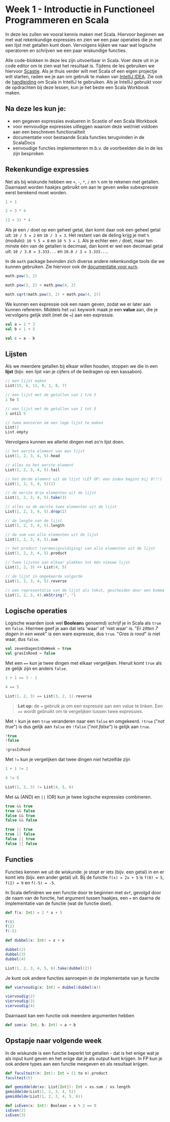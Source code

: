 Week 1 - Introductie in Functioneel Programmeren en Scala
=========================================================
In deze les zullen we vooral kennis maken met Scala. Hiervoor beginnen we met wat rekenkundige
expressies en zien we een paar operaties die je met een lijst met getallen kunt doen. Vervolgens
kijken we naar wat logische operatoren en schrijven we een paar wiskundige functies.

Alle code-blokken in deze les zijn uitvoerbaar in Scala. Voer deze uit in je code editor om te zien
wat het resultaat is. Tijdens de les gebruiken we hiervoor [Scastie].
Als je thuis verder wilt met Scala of een eigen projectje wilt starten, raden we je aan om gebruik
te maken van [IntelliJ IDEA]. Zie ook de [handleiding] om Scala in IntelliJ te gebruiken.
Als je IntelliJ gebruikt voor de opdrachten bij deze lessen, kun je het beste een Scala Workbook maken.


Na deze les kun je:
-------------------
* een gegeven expressies evalueren in Scastie of een Scala Workbook
* voor eenvoudige expressies uitleggen waarom deze wel/niet voldoen aan een beschreven functionaliteit
* documentatie voor bestaande Scala functies terugvinden in de ScalaDocs
* eenvoudige functies implementeren m.b.v. de voorbeelden die in de les zijn besproken


Rekenkundige expressies
-----------------------
Net als bij wiskunde hebben we `+`, `-`, `*`, `/` en `%` om te rekenen met getallen. Daarnaast worden
haakjes gebruikt om aan te geven welke subexpressie eerst berekend moet worden.

```scala 3
1 + 1

2 + 3 * 4

(2 + 3) * 4
```

Als je een `/` doet op een geheel getal, dan komt daar ook een geheel getal uit: `10 / 5 = 2` en
`10 / 3 = 3`. Het restant van de deling krijg je met `%` (modulo): `10 % 5 = 0` en `10 % 3 = 1`.
Als je echter een `/` doet, maar ten minste één van de getallen is decimaal, dan komt er wel een
decimaal getal uit: `10 / 3.0 = 3.333...` en `10.0 / 3 = 3.333...`.

In de `math` package bevinden zich diverse andere rekenkundige tools die we kunnen gebruiken.
Zie hiervoor ook de [documentatie voor `math`].

```scala 3
math.pow(3, 2)

math.pow(3, 2) + math.pow(4, 2)

math.sqrt(math.pow(3, 2) + math.pow(4, 2))
```

We kunnen een expressie ook een naam geven, zodat we er later aan kunnen refereren. Middels het
`val` keywork maak je een **value** aan, die je vervolgens gelijk stelt (met de `=`) aan een expressie.

```scala 3
val a = 2 * 3
val b = 1 + 5

val c = a - b
```


Lijsten
-------
Als we meerdere getallen bij elkaar willen houden, stoppen we die in een **lijst** (bijv. een lijst
van je cijfers of de bedragen op een kassabon).

```scala 3
// een lijst maken
List(15, 6, 11, 0, 1, 8, 7)

// een lijst met de getallen van 1 t/m 5
1 to 5

// een lijst met de getallen van 1 tot 5
1 until 5

// twee manieren om een lege lijst te maken
List()
List.empty
```

Vervolgens kunnen we allerlei dingen met zo'n lijst doen.
```scala 3
// het eerste element van een lijst
List(1, 2, 3, 4, 5).head

// alles na het eerste element
List(1, 2, 3, 4, 5).tail

// het derde element uit de lijst (LET OP: een index begint bij 0!!!)
List(1, 2, 3, 4, 5)(2)

// de eerste drie elementen uit de lijst
List(1, 2, 3, 4, 5).take(3)

// alles na de eerste twee elementen uit de lijst
List(1, 2, 3, 4, 5).drop(2)

// de lengte van de lijst
List(1, 2, 3, 4, 5).length

// de som van alle elementen uit de lijst
List(1, 2, 3, 4, 5).sum

// het product (vermenigvuldiging) van alle elementen uit de lijst
List(1, 2, 3, 4, 5).product

// twee lijsten aan elkaar plakken tot één nieuwe lijst
List(1, 2, 3) ++ List(4, 5)

// de lijst in omgekeerde volgorde
List(1, 2, 3, 4, 5).reverse

// een representatie van de lijst als tekst, gescheiden door een komma en een spatie
List(1, 2, 3, 4).mkString(", ")
```


Logische operaties
------------------
Logische waarden (ook wel **Boolean**s genoemd) schrijf je in Scala als `true` en `false`. Hiermee geef
je aan dat iets 'waar' of 'niet waar' is. "_Er zitten 7 dagen in een week_" is een ware expressie,
dus `true`. "_Gras is rood_" is niet waar, dus `false`.

```scala 3
val zevenDagenInDeWeek = true
val grasIsRood = false
```

Met een `==` kun je twee dingen met elkaar vergelijken. Hieruit komt `true` als ze gelijk zijn en anders `false`.

```scala 3
1 + 1 == 3 - 1

4 == 5

List(1, 2, 3) == List(3, 2, 1).reverse
```

> **Let op:** de `=` gebruik je om een expressie aan een value te linken. Een `==` wordt gebruikt om te
vergelijken tussen twee expressies.

Met `!` kun je een `true` veranderen naar een `false` en omgekeerd. `!true` ("_not true_") is dus
gelijk aan `false` en `!false` ("_not false_") is gelijk aan `true`.

```scala 3
!true
!false

!grasIsRood
```

Met `!=` kun je vergelijken dat twee dingen _niet_ hetzelfde zijn

```scala 3
1 + 1 != 2

4 != 5

List(1, 2, 3) != List(4, 5, 6)
```

Met `&&` (AND) en `||` (OR) kun je twee logische expressies combineren.

```scala 3
true && true
true && false
false && true
false && false

true || true
true || false
false || true
false || false
```


Functies
--------
Functies kennen we uit de wiskunde: je stopt er iets (bijv. een getal) in en er komt iets (bijv.
een ander getal) uit. Bij de functie `f(x) = 2x + 5` is `f(0) = 5`, `f(2) = 9` en `f(-5) = -5`.

In Scala definiëren we een functie door te beginnen met `def`, gevolgd door de naam van de functie,
het argument tussen haakjes, een `=` en daarna de implementatie van de functie (wat de functie doet).

```scala 3
def f(x: Int) = 2 * x + 5

f(0)
f(2)
f(-5)

def dubbel(x: Int) = x + x

dubbel(2)
dubbel(3)
dubbel(4)

List(1, 2, 3, 4, 5, 6).take(dubbel(2))
```

Je kunt ook andere functies aanroepen in de implementatie van je functie

```scala 3
def viervoudig(x: Int) = dubbel(dubbel(x))

viervoudig(2)
viervoudig(3)
viervoudig(4)
```

Daarnaast kan een functie ook meerdere argumenten hebben

```scala 3
def som(a: Int, b: Int) = a + b
```


Opstapje naar volgende week
---------------------------
In de wiskunde is een functie beperkt tot getallen - dat is het enige wat je als input kunt geven
en het enige dat je als output kunt krijgen. In FP kun je ook andere types aan een functie meegeven
en als resultaat krijgen.

```scala 3
def faculteit(n: Int): Int = (1 to n).product
faculteit(5)

def gemiddelde(xs: List[Int]): Int = xs.sum / xs.length
gemiddelde(List(1, 2, 3, 4, 5))
gemiddelde(List(1, 2, 3, 4, 5, 6))

def isEven(x: Int): Boolean = x % 2 == 0
isEven(2)
isEven(3)
```


[Scastie]: https://scastie.scala-lang.org/
[IntelliJ IDEA]: https://www.jetbrains.com/idea/
[handleiding]: ../Tutorials/Install%20IntelliJ%20IDEA.md
[documentatie voor `math`]: https://scala-lang.org/api/3.x/scala/math.html

